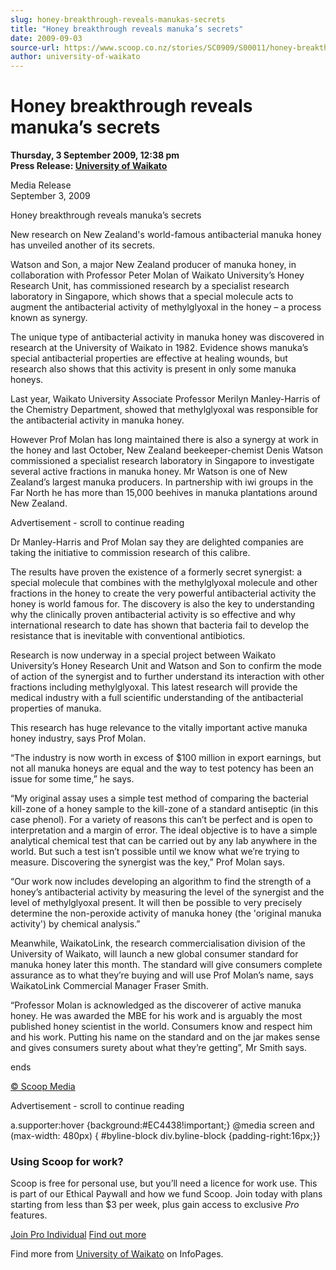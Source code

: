 ```yaml
---
slug: honey-breakthrough-reveals-manukas-secrets
title: "Honey breakthrough reveals manuka’s secrets"
date: 2009-09-03
source-url: https://www.scoop.co.nz/stories/SC0909/S00011/honey-breakthrough-reveals-manukas-secrets.htm
author: university-of-waikato
---
```

Honey breakthrough reveals manuka’s secrets
===========================================

**Thursday, 3 September 2009, 12:38 pm**  
**Press Release: [University of Waikato](https://info.scoop.co.nz/University_of_Waikato)**

Media Release  
September 3, 2009  

Honey breakthrough reveals manuka’s secrets

  
New research on New Zealand's world-famous antibacterial manuka honey has unveiled another of its secrets.

Watson and Son, a major New Zealand producer of manuka honey, in collaboration with Professor Peter Molan of Waikato University’s Honey Research Unit, has commissioned research by a specialist research laboratory in Singapore, which shows that a special molecule acts to augment the antibacterial activity of methylglyoxal in the honey – a process known as synergy.

The unique type of antibacterial activity in manuka honey was discovered in research at the University of Waikato in 1982. Evidence shows manuka’s special antibacterial properties are effective at healing wounds, but research also shows that this activity is present in only some manuka honeys.

Last year, Waikato University Associate Professor Merilyn Manley-Harris of the Chemistry Department, showed that methylglyoxal was responsible for the antibacterial activity in manuka honey.

However Prof Molan has long maintained there is also a synergy at work in the honey and last October, New Zealand beekeeper-chemist Denis Watson commissioned a specialist research laboratory in Singapore to investigate several active fractions in manuka honey. Mr Watson is one of New Zealand’s largest manuka producers. In partnership with iwi groups in the Far North he has more than 15,000 beehives in manuka plantations around New Zealand.

Advertisement - scroll to continue reading





Dr Manley-Harris and Prof Molan say they are delighted companies are taking the initiative to commission research of this calibre.

The results have proven the existence of a formerly secret synergist: a special molecule that combines with the methylglyoxal molecule and other fractions in the honey to create the very powerful antibacterial activity the honey is world famous for. The discovery is also the key to understanding why the clinically proven antibacterial activity is so effective and why international research to date has shown that bacteria fail to develop the resistance that is inevitable with conventional antibiotics.

Research is now underway in a special project between Waikato University’s Honey Research Unit and Watson and Son to confirm the mode of action of the synergist and to further understand its interaction with other fractions including methylglyoxal. This latest research will provide the medical industry with a full scientific understanding of the antibacterial properties of manuka.

This research has huge relevance to the vitally important active manuka honey industry, says Prof Molan.

“The industry is now worth in excess of $100 million in export earnings, but not all manuka honeys are equal and the way to test potency has been an issue for some time,” he says.

“My original assay uses a simple test method of comparing the bacterial kill-zone of a honey sample to the kill-zone of a standard antiseptic (in this case phenol). For a variety of reasons this can’t be perfect and is open to interpretation and a margin of error. The ideal objective is to have a simple analytical chemical test that can be carried out by any lab anywhere in the world. But such a test isn’t possible until we know what we’re trying to measure. Discovering the synergist was the key,” Prof Molan says.

“Our work now includes developing an algorithm to find the strength of a honey’s antibacterial activity by measuring the level of the synergist and the level of methylglyoxal present. It will then be possible to very precisely determine the non-peroxide activity of manuka honey (the 'original manuka activity') by chemical analysis.”

Meanwhile, WaikatoLink, the research commercialisation division of the University of Waikato, will launch a new global consumer standard for manuka honey later this month. The standard will give consumers complete assurance as to what they’re buying and will use Prof Molan’s name, says WaikatoLink Commercial Manager Fraser Smith.

“Professor Molan is acknowledged as the discoverer of active manuka honey. He was awarded the MBE for his work and is arguably the most published honey scientist in the world. Consumers know and respect him and his work. Putting his name on the standard and on the jar makes sense and gives consumers surety about what they’re getting”, Mr Smith says.

ends

[© Scoop Media](http://www.scoop.co.nz/about/terms.html)  

Advertisement - scroll to continue reading



a.supporter:hover {background:#EC4438!important;} @media screen and (max-width: 480px) { #byline-block div.byline-block {padding-right:16px;}}

### Using Scoop for work?

Scoop is free for personal use, but you’ll need a licence for work use. This is part of our Ethical Paywall and how we fund Scoop. Join today with plans starting from less than $3 per week, plus gain access to exclusive _Pro_ features.  
  
[Join Pro Individual](https://pro.scoop.co.nz/Individual/?from=ProIn24) [Find out more](https://pro.scoop.co.nz/using-scoop-for-work/?from=ProIn24)

Find more from [University of Waikato](https://info.scoop.co.nz/University_of_Waikato) on InfoPages.
